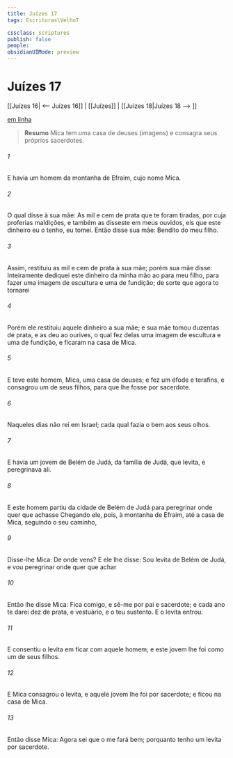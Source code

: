 ```yaml
---
title: Juízes 17
tags: Escrituras\VelhoT

cssclass: scriptures
publish: false
people:
obsidianUIMode: preview
---
```


# Juízes 17
[[Juízes 16| <-- Juízes 16]] | [[Juízes]] | [[Juízes 18|Juízes 18 --> ]]

[em linha](https://churchofjesuschrist.org/study/scriptures/ot/judg/17?lang=por)

> __Resumo__
Mica tem uma casa de deuses (imagens) e consagra seus próprios sacerdotes.

###### 1 
E havia um homem da montanha de Efraim, cujo nome  Mica.

###### 2 
O qual disse à sua mãe: As mil e cem  de prata que te foram tiradas, por cuja  proferias maldições, e também as disseste em meus ouvidos, eis que este dinheiro eu o tenho, eu  tomei. Então disse sua mãe: Bendito do   meu filho.

###### 3 
Assim, restituiu as mil e cem  de prata à sua mãe; porém sua mãe disse: Inteiramente dediquei este dinheiro da minha mão ao  para meu filho, para fazer uma imagem de escultura e uma de fundição; de sorte que agora to tornarei 

###### 4 
Porém ele restituiu aquele dinheiro a sua mãe; e sua mãe tomou duzentas  de prata, e as deu ao ourives, o qual fez delas uma imagem de escultura e uma de fundição, e ficaram na casa de Mica.

###### 5 
E teve este homem, Mica, uma casa de deuses; e fez um éfode e terafins, e consagrou um de seus filhos, para que lhe fosse por sacerdote.

###### 6 
Naqueles dias não  rei em Israel; cada qual fazia o  bem aos seus olhos.

###### 7 
E havia um jovem de Belém de Judá, da família de Judá, que  levita, e peregrinava ali.

###### 8 
E este homem partiu da cidade de Belém de Judá para peregrinar onde quer que achasse  Chegando ele, pois, à montanha de Efraim, até a casa de Mica, seguindo o seu caminho,

###### 9 
Disse-lhe Mica: De onde vens? E ele lhe disse: Sou levita de Belém de Judá, e vou peregrinar onde quer que achar 

###### 10 
Então lhe disse Mica: Fica comigo, e sê-me por pai e sacerdote; e cada ano te darei dez  de prata, e vestuário, e o teu sustento. E o levita entrou.

###### 11 
E consentiu o levita em ficar com aquele homem; e este jovem lhe foi como um de seus filhos.

###### 12 
E Mica consagrou o levita, e aquele jovem lhe foi por sacerdote; e ficou na casa de Mica.

###### 13 
Então disse Mica: Agora sei que o  me fará bem; porquanto tenho um levita por sacerdote.

